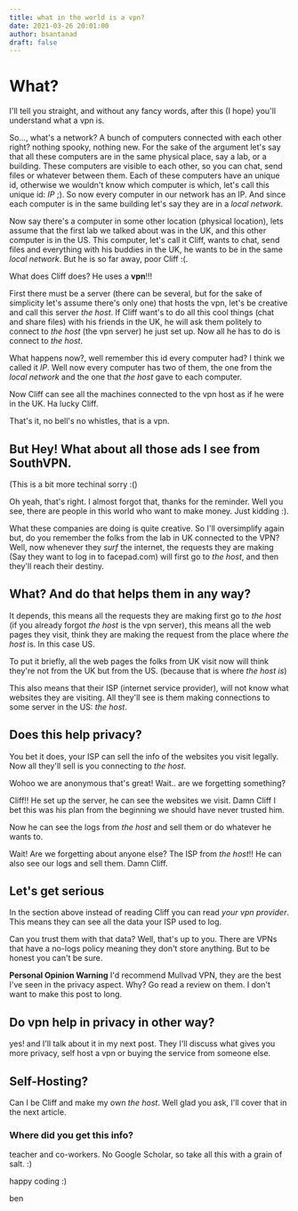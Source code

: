 ```yaml
---
title: what in the world is a vpn?
date: 2021-03-26 20:01:00
author: bsantanad
draft: false
---
```

# What?

I'll tell you straight, and without any fancy words, after
this (I hope) you'll understand what a vpn is.

So..., what's a network? A bunch of computers connected with each other
right? nothing spooky, nothing new. For the sake of the argument let's
say that all these computers are in the same physical place, say a lab,
or a building. These computers are visible to each other, so you can chat,
send files or whatever between them. Each of these computers have an
unique id, otherwise we wouldn't know which computer is which, let's call
this unique id: _IP_ ;). So now every computer in our network has an IP.
And since each computer is in the same building let's say they are in
a _local network_.

Now say there's a computer in some other location (physical location),
lets assume that the first lab we talked about was in the UK, and this
other computer is in the US. This computer, let's call it Cliff, wants
to chat, send files and everything with his buddies in the UK, he wants
to be in the same _local network_. But he is so far away, poor Cliff :(.

What does Cliff does? He uses a **vpn**!!!

First there must be a server (there can be several, but for the sake of
simplicity let's assume there's only one) that hosts the vpn, let's be
creative and call this server _the host_. If Cliff want's to do all this
cool things (chat and share files) with his friends in the UK, he will
ask them politely to connect to _the host_ (the vpn server) he just
set up. Now all he has to do is connect to _the host_.

What happens now?, well remember this id every computer had? I think we
called it _IP_. Well now every computer has two of them, the one from
the _local network_ and the one that _the host_ gave to each computer.

Now Cliff can see all the machines connected to the vpn host as if he
were in the UK. Ha lucky Cliff.

That's it, no bell's no whistles, that is a vpn.

## But Hey! What about all those ads I see from SouthVPN.

(This is a bit more techinal sorry :()

Oh yeah, that's right. I almost forgot that, thanks for the reminder.
Well you see, there are people in this world who want to make money.
Just kidding :).

What these companies are doing is quite creative. So I'll oversimplify
again but, do you remember the folks from the lab in UK connected
to the VPN? Well, now whenever they _surf_ the internet, the requests they
are making (Say they want to log in to facepad.com) will
first go to _the host_, and then they'll reach their destiny.

## What? And do that helps them in any way?

It depends, this means all the requests they are making first go to
_the host_ (if you already forgot _the host_ is the vpn server), this
means all the web pages they visit, think they are making the request
from the place where _the host_ is. In this case US.

To put it briefly, all the web pages the folks from UK visit now will
think they're not from the UK but from the US. (because that is where
_the host is_)

This also means that their ISP (internet service provider), will not
know what websites they are visiting. All they'll see is them making
connections to some server in the US: _the host_.

## Does this help privacy?

You bet it does, your ISP can sell the info of the websites you visit
legally. Now all they'll sell is you connecting to _the host_.

Wohoo we are anonymous that's great! Wait.. are we forgetting something?

Cliff!! He set up the server, he can see the websites we visit. Damn
Cliff I bet this was his plan from the beginning we should have never
trusted him.

Now he can see the logs from _the host_ and sell them or do whatever
he wants to.

Wait! Are we forgetting about anyone else? The ISP from _the host_!!
He can also see our logs and sell them. Damn Cliff.

## Let's get serious

In the section above instead of reading Cliff you can read _your vpn
provider_. This means they can see all the data your ISP used to log.

Can you trust them with that data? Well, that's up to you. There are
VPNs that have a no-logs policy meaning they don't store anything.
But to be honest you can't be sure.

**Personal Opinion Warning**
I'd recommend Mullvad VPN, they are the best I've seen in the privacy
aspect. Why? Go read a review on them. I don't want to make this post
to long.

## Do vpn help in privacy in other way?
yes! and I'll talk about it in my next post. They I'll discuss what
gives you more privacy, self host a vpn or buying the service from
someone else.

## Self-Hosting?
Can I be Cliff and make my own _the host_. Well glad you ask, I'll
cover that in the next article.

### Where did you get this info?
teacher and co-workers. No Google Scholar, so take all this with a
grain of salt. :)

happy coding :)

ben

